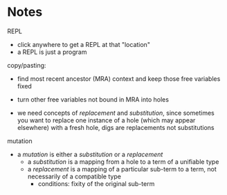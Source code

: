 # Notes

REPL

- click anywhere to get a REPL at that "location"
- a REPL is just a program

copy/pasting:

- find most recent ancestor (MRA) context and keep those free variables fixed
- turn other free variables not bound in MRA into holes

- we need concepts of _replacement_ and _substitution_, since sometimes you want
  to replace one instance of a hole (which may appear elsewhere) with a fresh
  hole, digs are replacements not substitutions

mutation

- a _mutation_ is either a _substitution_ or a _replacement_
  - a _substitution_ is a mapping from a hole to a term of a unifiable type
  - a _replacement_ is a mapping of a particular sub-term to a term, not
    necessarily of a compatible type
    - conditions: fixity of the original sub-term
